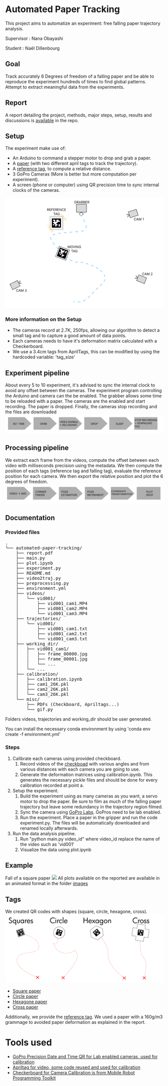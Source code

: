 
# Automated Paper Tracking
This project aims to automatize an experiment: free falling paper trajectory analysis.

Supervisor : Nana Obayashi

Student : Naël Dillenbourg

## Goal
Track accurately 6 Degrees of freedom of a falling paper and be able to reproduce the experiment hundreds of times to find global patterns. Attempt to extract meaningful data from the experiments.

## Report
A report detailing the project, methods, major steps, setup, results and discussions is [available](report.pdf) in the repo.

## Setup
The experiment make use of:
- An Arduino to command a stepper motor to drop and grab a paper.
- A [paper](misc) (with two different april tags to track the trajectory).
- A [reference tag](misc/reference_tag.pdf), to compute a relative distance.
- 3 GoPro Cameras (More is better but more computation per experiment).
- A screen (phone or computer) using QR precision time to sync internal clocks of the cameras.

![Setup](images/setup.png)
### More information on the Setup
- The cameras record at 2.7K, 250fps, allowing our algorithm to detect a small tag and to capture a good amount of data points.
- Each cameras needs to have it's deformation matrix calculated with a Checkerboard.
- We use a 3.4cm tags from AprilTags, this can be modified by using the hardcoded variable: 'tag_size'
## Experiment pipeline
About every 5 to 10 experiment, it's advised to sync the internal clock to avoid any offset between the cameras.
The experiment program controlling the Arduino and camera can the be enabled. The grabber allows some time to be reloaded with a paper. The cameras are the enabled and start recording. The paper is dropped. Finally, the cameras stop recording and the files are downloaded 
![Experiment pipeline](images/exp_pipeline.png)

## Processing pipeline
We extract each frame from the videos, compute the offset between each video with milliseconds precision using the metadata. We then compute the position of each tags (reference tag and falling tag), evaluate the reference position for each camera. We then export the relative position and plot the 6 degrees of freedom.
![Analysis pipeline](images/analysis_pipeline.png)

## Documentation
### Provided files
<pre>
.
└── automated-paper-tracking/
    ├── report.pdf
    ├── main.py 
    ├── plot.ipynb
    ├── experiment.py
    ├── README.md
    ├── video2traj.py
    ├── preprocessing.py
    ├── environment.yml
    ├── videos/
    │   └── vid001/
    │       ├── vid001_cam1.MP4
    │       ├── vid001_cam2.MP4
    │       └── vid001_cam3.MP4
    ├── trajectories/
    │   └── vid001/
    │       ├── vid001_cam1.txt
    │       ├── vid001_cam2.txt
    │       └── vid001_cam3.txt
    ├── working_dir/
    │   ├── vid001_cam1/
    │   │   ├── frame_00000.jpg
    │   │   ├── frame_00001.jpg
    │   │   └── ...
    │   └── ...
    ├── calibration/
    │   ├── calibration.ipynb
    │   ├── cam1_26K.pkl
    │   ├── cam2_26K.pkl
    │   └── cam3_26K.pkl
    └── misc/
        ├── PDFs (Checkboard, Apriltags...)
        └── gif.py
</pre>

Folders videos, trajectories and working_dir should be user generated.

You can install the necessary conda environment by using 'conda env create -f environment.yml'
### Steps
1. Calibrate each cameras using provided checkboard.
    1. Record videos of the [checkboad](/misc/camera-calibration-checker-board_9x7.pdf) with various angles and from various distances with each camera you are going to use.
    2. Generate the deformation matrices using calibration.ipynb. This generates the necessary pickle files and should be done for every calibration recorded at point a.
2. Setup the experiment.
    1. Build the experiment using as many cameras as you want, a servo motor to drop the paper. Be sure to film as much of the falling paper trajectory but leave some redundancy in the trajectory region filmed.
    2. Sync the camera using [GoPro Labs](https://gopro.github.io/labs/control/precisiontime/). GoPros need to be lab enabled.
    3. Run the experiment. Place a paper in the gripper and run the code experiment.py. The files will be automatically downloaded and renamed locally afterwards.
3. Run the data analysis pipeline.
    1. Run "python main.py video_id" where video_id replace the name of the video such as 'vid001'
    2. Visualize the data using plot.ipynb

## Example
Fall of a square paper
![](images/animated_square_paper.gif)
All plots available on the reported are available in an animated format in the folder [images](images)

## Tags
We created QR codes with shapes (square, circle, hexagone, cross).
![](images/type_of_papers.png)
- [Square paper](misc/square_tag.pdf)
- [Circle paper](misc/circle_tag.pdf)
- [Hexagone paper](misc/hexagone_tag.pdf)
- [Cross paper](misc/cross_tag.pdf)

Additionally, we provide the [reference tag](misc/reference_tag.pdf).
We used a paper with a 160g/m3 grammage to avoided paper deformation as explained in the report.

# Tools used
- [GoPro Precision Date and Time QR for Lab enabled cameras, used for calibration](https://gopro.github.io/labs/control/precisiontime/)
- [Apriltag for video, some code reused and used for calibration](https://github.com/yanshil/video-apriltags)
- [Checkerboard for Camera Calibration is from Mobile Robot Programming Toolkit](https://docs.mrpt.org/reference/latest/)